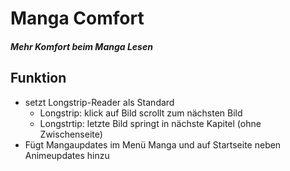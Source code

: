 # Manga Comfort
##### Mehr Komfort beim Manga Lesen
## Funktion
+ setzt Longstrip-Reader als Standard
  + Longstrip: klick auf Bild scrollt zum nächsten Bild
  + Longstrtip: letzte Bild springt in nächste Kapitel (ohne Zwischenseite)
+ Fügt Mangaupdates im Menü Manga und auf Startseite neben Animeupdates hinzu
